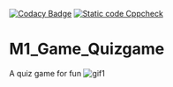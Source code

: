 [![Codacy Badge](https://app.codacy.com/project/badge/Grade/0f9bb7893f954250b48bf2b80543ee29)](https://www.codacy.com/gh/sukh-01/M1_Game_Quizgame/dashboard?utm_source=github.com&amp;utm_medium=referral&amp;utm_content=sukh-01/M1_Game_Quizgame&amp;utm_campaign=Badge_Grade)
[![Static code Cppcheck](https://github.com/sukh-01/M1_Game_Quizgame/actions/workflows/cppcheck.yml/badge.svg)](https://github.com/sukh-01/M1_Game_Quizgame/actions/workflows/cppcheck.yml)

# M1_Game_Quizgame
A quiz game for fun
![gif1](https://user-images.githubusercontent.com/77190311/143394635-a16fde70-b403-4c73-a248-4ecac879ac2b.gif)
